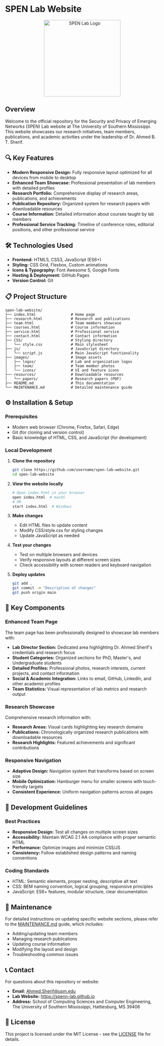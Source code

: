 # SPEN Lab Website

<p align="center">
  <img src="images/logos/spen-logo.png" alt="SPEN Lab Logo" width="250"/>
</p>

## Overview

Welcome to the official repository for the Security and Privacy of Emerging Networks (SPEN) Lab website at The University of Southern Mississippi. This website showcases our research initiatives, team members, publications, and academic activities under the leadership of Dr. Ahmed B. T. Sherif.

## 🔍 Key Features

- **Modern Responsive Design:** Fully responsive layout optimized for all devices from mobile to desktop
- **Enhanced Team Showcase:** Professional presentation of lab members with detailed profiles
- **Research Portfolio:** Comprehensive display of research areas, publications, and achievements
- **Publication Repository:** Organized system for research papers with downloadable resources
- **Course Information:** Detailed information about courses taught by lab members
- **Professional Service Tracking:** Timeline of conference roles, editorial positions, and other professional service

## 🛠️ Technologies Used

- **Frontend:** HTML5, CSS3, JavaScript (ES6+)
- **Styling:** CSS Grid, Flexbox, Custom animations
- **Icons & Typography:** Font Awesome 5, Google Fonts
- **Hosting & Deployment:** GitHub Pages
- **Version Control:** Git

## 📋 Project Structure

```
spen-lab-website/
├── index.html                # Home page
├── research.html             # Research and publications
├── team.html                 # Team members showcase
├── courses.html              # Course information
├── service.html              # Professional service
├── contact.html              # Contact information
├── CSS/                      # Styling directory
│   └── style.css             # Main stylesheet
├── js/                       # JavaScript directory
│   └── script.js             # Main JavaScript functionality
├── images/                   # Image assets
│   ├── logos/                # Lab and organization logos
│   ├── team/                 # Team member photos
│   └── icons/                # UI and feature icons
├── resources/                # Downloadable resources
│   └── papers/               # Research papers (PDF)
├── README.md                 # This documentation
└── MAINTENANCE.md            # Detailed maintenance guide
```

## ⚙️ Installation & Setup

### Prerequisites

- Modern web browser (Chrome, Firefox, Safari, Edge)
- Git (for cloning and version control)
- Basic knowledge of HTML, CSS, and JavaScript (for development)

### Local Development

1. **Clone the repository**
   ```bash
   git clone https://github.com/username/spen-lab-website.git
   cd spen-lab-website
   ```

2. **View the website locally**
   ```bash
   # Open index.html in your browser
   open index.html  # macOS
   # OR
   start index.html  # Windows
   ```

3. **Make changes**
   - Edit HTML files to update content
   - Modify CSS/style.css for styling changes
   - Update JavaScript as needed

4. **Test your changes**
   - Test on multiple browsers and devices
   - Verify responsive layouts at different screen sizes
   - Check accessibility with screen readers and keyboard navigation

5. **Deploy updates**
   ```bash
   git add .
   git commit -m "Description of changes"
   git push origin main
   ```

## 🌟 Key Components

### Enhanced Team Page

The team page has been professionally designed to showcase lab members with:

- **Lab Director Section:** Dedicated area highlighting Dr. Ahmed Sherif's credentials and research focus
- **Student Categories:** Organized sections for PhD, Master's, and Undergraduate students
- **Detailed Profiles:** Professional photos, research interests, current projects, and contact information
- **Social & Academic Integration:** Links to email, GitHub, LinkedIn, and other academic profiles
- **Team Statistics:** Visual representation of lab metrics and research output

### Research Showcase

Comprehensive research information with:

- **Research Areas:** Visual cards highlighting key research domains
- **Publications:** Chronologically organized research publications with downloadable resources
- **Research Highlights:** Featured achievements and significant contributions

### Responsive Navigation

- **Adaptive Design:** Navigation system that transforms based on screen size
- **Mobile Optimization:** Hamburger menu for smaller screens with touch-friendly targets
- **Consistent Experience:** Uniform navigation patterns across all pages

## 📝 Development Guidelines

### Best Practices

- **Responsive Design:** Test all changes on multiple screen sizes
- **Accessibility:** Maintain WCAG 2.1 AA compliance with proper semantic HTML
- **Performance:** Optimize images and minimize CSS/JS
- **Consistency:** Follow established design patterns and naming conventions

### Coding Standards

- HTML: Semantic elements, proper nesting, descriptive alt text
- CSS: BEM naming convention, logical grouping, responsive principles
- JavaScript: ES6+ features, modular structure, clear documentation

## 🔄 Maintenance

For detailed instructions on updating specific website sections, please refer to the [MAINTENANCE.md](MAINTENANCE.md) guide, which includes:

- Adding/updating team members
- Managing research publications
- Updating course information
- Modifying the layout and design
- Troubleshooting common issues

## 📞 Contact

For questions about this repository or website:

- **Email:** Ahmed.Sherif@usm.edu
- **Lab Website:** https://spenn-lab.github.io
- **Address:** School of Computing Sciences and Computer Engineering, The University of Southern Mississippi, Hattiesburg, MS 39406

## 📄 License

This project is licensed under the MIT License - see the [LICENSE](LICENSE) file for details. 
